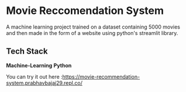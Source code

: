 
# Movie Reccomendation System

A machine learning project trained on a dataset containing 5000 movies and then made in the form of a website using python's streamlit library.


## Tech Stack

**Machine-Learning** **Python** 






You can try it out here :https://movie-recommendation-system.prabhavbajaj29.repl.co/

